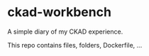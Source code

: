 # ckad-workbench
A simple diary of my CKAD experience. 

This repo contains files, folders, Dockerfile, ... 
